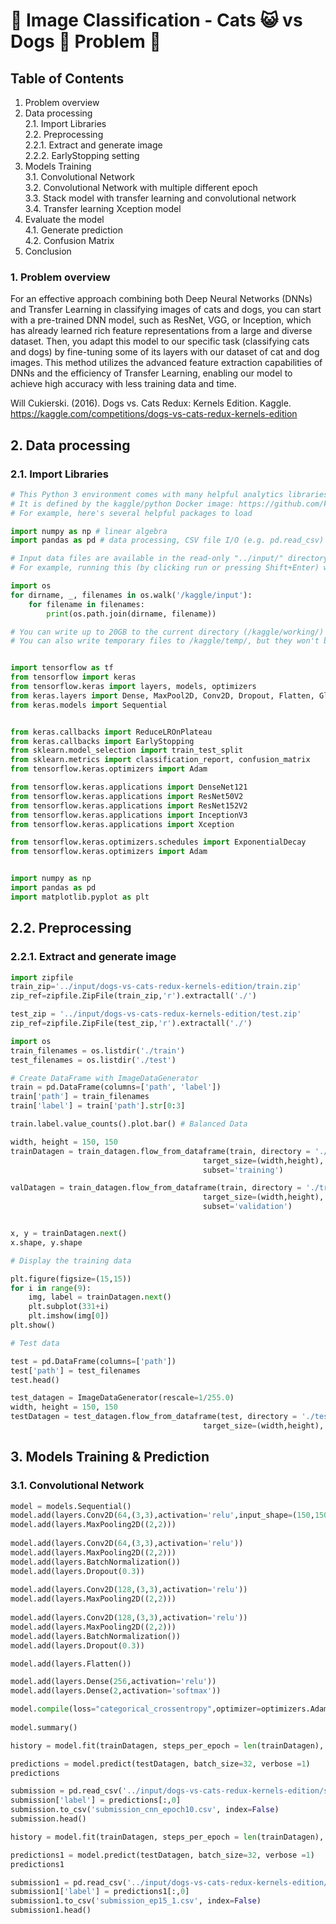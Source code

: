 # 🌟 Image Classification - Cats 😺 vs Dogs 🐶 Problem 🌟



## Table of Contents

1. Problem overview
2. Data processing\
   2.1. Import Libraries\
   2.2. Preprocessing\
        2.2.1. Extract and generate image\
        2.2.2. EarlyStopping setting
3. Models Training\
   3.1. Convolutional Network\
   3.2. Convolutional Network with multiple different epoch\
   3.3. Stack model with transfer learning and convolutional network\
   3.4. Transfer learning Xception model
4. Evaluate the model\
   4.1. Generate prediction\
   4.2. Confusion Matrix
5. Conclusion



### 1. Problem overview 


For an effective approach combining both Deep Neural Networks (DNNs) and Transfer Learning in classifying images of cats and dogs, you can start with a pre-trained DNN model, such as ResNet, VGG, or Inception, which has already learned rich feature representations from a large and diverse dataset. Then, you adapt this model to our specific task (classifying cats and dogs) by fine-tuning some of its layers with our dataset of cat and dog images. This method utilizes the advanced feature extraction capabilities of DNNs and the efficiency of Transfer Learning, enabling our model to achieve high accuracy with less training data and time.

Will Cukierski. (2016). Dogs vs. Cats Redux: Kernels Edition. Kaggle. https://kaggle.com/competitions/dogs-vs-cats-redux-kernels-edition


## 2. Data processing
   ### 2.1. Import Libraries

```python
# This Python 3 environment comes with many helpful analytics libraries installed
# It is defined by the kaggle/python Docker image: https://github.com/kaggle/docker-python
# For example, here's several helpful packages to load

import numpy as np # linear algebra
import pandas as pd # data processing, CSV file I/O (e.g. pd.read_csv)

# Input data files are available in the read-only "../input/" directory
# For example, running this (by clicking run or pressing Shift+Enter) will list all files under the input directory

import os
for dirname, _, filenames in os.walk('/kaggle/input'):
    for filename in filenames:
        print(os.path.join(dirname, filename))

# You can write up to 20GB to the current directory (/kaggle/working/) that gets preserved as output when you create a version using "Save & Run All" 
# You can also write temporary files to /kaggle/temp/, but they won't be saved outside of the current session


import tensorflow as tf
from tensorflow import keras
from tensorflow.keras import layers, models, optimizers
from keras.layers import Dense, MaxPool2D, Conv2D, Dropout, Flatten, GlobalAveragePooling2D, BatchNormalization, Activation, MaxPooling2D
from keras.models import Sequential


from keras.callbacks import ReduceLROnPlateau
from keras.callbacks import EarlyStopping
from sklearn.model_selection import train_test_split
from sklearn.metrics import classification_report, confusion_matrix
from tensorflow.keras.optimizers import Adam

from tensorflow.keras.applications import DenseNet121
from tensorflow.keras.applications import ResNet50V2
from tensorflow.keras.applications import ResNet152V2
from tensorflow.keras.applications import InceptionV3
from tensorflow.keras.applications import Xception

from tensorflow.keras.optimizers.schedules import ExponentialDecay
from tensorflow.keras.optimizers import Adam


import numpy as np
import pandas as pd
import matplotlib.pyplot as plt
```


   ## 2.2. Preprocessing
   ### 2.2.1. Extract and generate image

```python
import zipfile
train_zip='../input/dogs-vs-cats-redux-kernels-edition/train.zip'
zip_ref=zipfile.ZipFile(train_zip,'r').extractall('./')

test_zip = '../input/dogs-vs-cats-redux-kernels-edition/test.zip'
zip_ref=zipfile.ZipFile(test_zip,'r').extractall('./')

import os
train_filenames = os.listdir('./train')
test_filenames = os.listdir('./test')

# Create DataFrame with ImageDataGenerator
train = pd.DataFrame(columns=['path', 'label'])
train['path'] = train_filenames
train['label'] = train['path'].str[0:3]

train.label.value_counts().plot.bar() # Balanced Data

width, height = 150, 150
trainDatagen = train_datagen.flow_from_dataframe(train, directory = './train', x_col='path', y_col='label', classes=['cat', 'dog' ],
                                           target_size=(width,height), class_mode = 'categorical', batch_size = 16,
                                           subset='training')

valDatagen = train_datagen.flow_from_dataframe(train, directory = './train', x_col='path', y_col='label', classes=['cat','dog'],
                                           target_size=(width,height), class_mode = 'categorical', batch_size = 16,
                                           subset='validation')


x, y = trainDatagen.next()
x.shape, y.shape

# Display the training data

plt.figure(figsize=(15,15))
for i in range(9):
    img, label = trainDatagen.next()
    plt.subplot(331+i)
    plt.imshow(img[0])
plt.show()

# Test data

test = pd.DataFrame(columns=['path'])
test['path'] = test_filenames
test.head()

test_datagen = ImageDataGenerator(rescale=1/255.0)
width, height = 150, 150
testDatagen = test_datagen.flow_from_dataframe(test, directory = './test', x_col='path', class_mode= None,
                                           target_size=(width,height), batch_size = 16, shuffle=False)

```


## 3. Models Training & Prediction
### 3.1. Convolutional Network

```python
model = models.Sequential()
model.add(layers.Conv2D(64,(3,3),activation='relu',input_shape=(150,150,3)))
model.add(layers.MaxPooling2D((2,2)))
 
model.add(layers.Conv2D(64,(3,3),activation='relu'))
model.add(layers.MaxPooling2D((2,2)))
model.add(layers.BatchNormalization())
model.add(layers.Dropout(0.3))
    
model.add(layers.Conv2D(128,(3,3),activation='relu'))
model.add(layers.MaxPooling2D((2,2)))
 
model.add(layers.Conv2D(128,(3,3),activation='relu'))
model.add(layers.MaxPooling2D((2,2)))
model.add(layers.BatchNormalization())
model.add(layers.Dropout(0.3))

model.add(layers.Flatten())

model.add(layers.Dense(256,activation='relu'))
model.add(layers.Dense(2,activation='softmax'))

model.compile(loss="categorical_crossentropy",optimizer=optimizers.Adam(learning_rate=1e-4),metrics=['acc'])
 
model.summary()

history = model.fit(trainDatagen, steps_per_epoch = len(trainDatagen), epochs=10, validation_data = valDatagen, validation_steps=len(valDatagen), shuffle=True)

predictions = model.predict(testDatagen, batch_size=32, verbose =1)
predictions

submission = pd.read_csv('../input/dogs-vs-cats-redux-kernels-edition/sample_submission.csv')
submission['label'] = predictions[:,0]
submission.to_csv('submission_cnn_epoch10.csv', index=False)
submission.head()
```

```python
history = model.fit(trainDatagen, steps_per_epoch = len(trainDatagen), epochs=15, validation_data = valDatagen, validation_steps=len(valDatagen), shuffle=True)

predictions1 = model.predict(testDatagen, batch_size=32, verbose =1)
predictions1

submission1 = pd.read_csv('../input/dogs-vs-cats-redux-kernels-edition/sample_submission.csv')
submission1['label'] = predictions1[:,0]
submission1.to_csv('submission_ep15_1.csv', index=False)
submission1.head()
```

